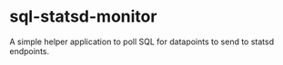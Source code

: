 # sql-statsd-monitor
A simple helper application to poll SQL for datapoints to send to statsd endpoints.
